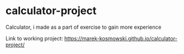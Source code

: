 # calculator-project
Calculator, i made as a part of exercise to gain more experience


Link to working project: https://marek-kosmowski.github.io/calculator-project/
